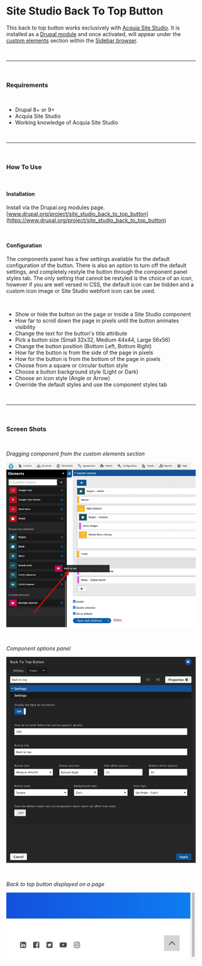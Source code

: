 # Site Studio Back To Top Button

This back to top button works exclusively with [Acquia Site Studio](https://www.acquia.com/products/drupal-cloud/site-studio). It is installed as a [Drupal module](https://www.drupal.org/project/project_module) and once activated, will appear under the [custom elements](https://sitestudiodocs.acquia.com/6.5/user-guide/how-create-custom-element) section within the [Sidebar browser](https://sitestudiodocs.acquia.com/6.5/user-guide/creating-content-components).

<p>&nbsp;</p>

***

<p>&nbsp;</p>

### Requirements

<p>&nbsp;</p>

- Drupal 8+ or 9+
- Acquia Site Studio
- Working knowledge of Acquia Site Studio

<p>&nbsp;</p>

***

<p>&nbsp;</p>

### How To Use

<p>&nbsp;</p>

#### Installation

Install via the Drupal.org modules page.<br />
[www.drupal.org/project/site_studio_back_to_top_button](https://www.drupal.org/project/site_studio_back_to_top_button)

<p>&nbsp;</p>

#### Configuration

The components panel has a few settings available for the default configuration of the button. There is also an option to turn off the default settings, and completely restyle the button through the component panel styles tab. The only setting that cannot be restyled is the choice of an icon, however if you are well versed in CSS, the default icon can be hidden and a custom icon image or Site Studio webfont icon can be used.

<p>&nbsp;</p>

- Show or hide the button on the page or inside a Site Studio component
- How far to scroll down the page in pixels until the button animates visibility
- Change the text for the button's title attribute
- Pick a button size (Small 32x32, Medium 44x44, Large 56x56)
- Change the button position (Bottom Left, Bottom Right)
- How far the button is from the side of the page in pixels
- How for the button is from the bottom of the page in pixels
- Choose from a square or circular button style
- Choose a button background style (Light or Dark)
- Choose an icon style (Angle or Arrow)
- Override the default styles and use the component styles tab

<p>&nbsp;</p>

***

<p>&nbsp;</p>

### Screen Shots

<p>&nbsp;</p>

*Dragging component from the custom elements section*

![Screen Shot](images/ss-back-to-top-02.jpg)

<p>&nbsp;</p>

*Component options panel*

![Screen Shot](images/ss-back-to-top-01.jpg)

<p>&nbsp;</p>

*Back to top button displayed on a page*

![Screen Shot](images/ss-back-to-top-03.jpg)

<p>&nbsp;</p>
<p>&nbsp;</p>
